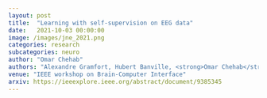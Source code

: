 ```yaml
---
layout: post
title:  "Learning with self-supervision on EEG data"
date:   2021-10-03 00:00:00
image: /images/jne_2021.png
categories: research
subcategories: neuro
author: "Omar Chehab"
authors: "Alexandre Gramfort, Hubert Banville, <strong>Omar Chehab</strong>, Aapo Hyvärinen, Denis Engemann"
venue: "IEEE workshop on Brain-Computer Interface"
arxiv: https://ieeexplore.ieee.org/abstract/document/9385345
---
```

